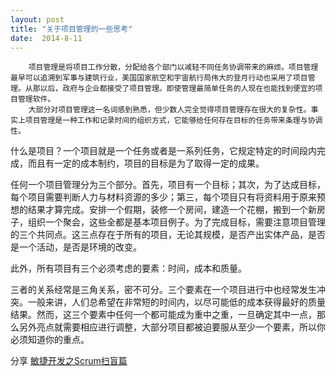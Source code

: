 ```yaml
---
layout: post
title: "关于项目管理的一些思考"
date:  2014-8-11
---
```



        项目管理是将项目工作分散，分配给各个部门以减轻不同任务协调带来的麻烦。项目管理最早可以追溯到军事与建筑行业，美国国家航空和宇宙航行局伟大的登月行动也采用了项目管理。从那以后，政府与企业都接受了项目管理。即使管理最简单任务的人现在也能找到便宜的项目管理软件。
        大部分对项目管理这一名词感到熟悉，但少数人完全觉得项目管理存在很大的复杂性。事实上项目管理是一种工作和记录时间的组织方式，它能够给任何存在目标的任务带来条理与协调性。

什么是项目？一个项目就是一个任务或者是一系列任务，它规定特定的时间段内完成，而且有一定的成本制约，项目的目标是为了取得一定的成果。

任何一个项目管理分为三个部分。首先，项目有一个目标；其次，为了达成目标，每个项目需要判断人力与材料资源的多少；第三，每个项目只有将资料用于原来预想的结果才算完成。安排一个假期，装修一个房间，建造一个花棚，搬到一个新房子，组织一个聚会，这些全都是基本项目例子。为了完成目标，需要注意项目管理的三个共同点。这三点存在于所有的项目，无论其规模，是否产出实体产品，是否是一个活动，是否是环境的改变。

此外，所有项目有三个必须考虑的要素：时间，成本和质量。

三者的关系经常是三角关系，密不可分。三个要素在一个项目进行中也经常发生冲突。一般来讲，人们总希望在非常短的时间内，以尽可能低的成本获得最好的质量结果。然而，这三个要素中任何一个都可能成为重中之重，一旦确定其中一点，那么另外亮点就需要相应进行调整，大部分项目都被迫要服从至少一个要素，所以你必须知道你的重点。

分享 [敏捷开发之Scrum扫盲篇](http://www.cnblogs.com/taven/archive/2010/10/17/1853386.html)
